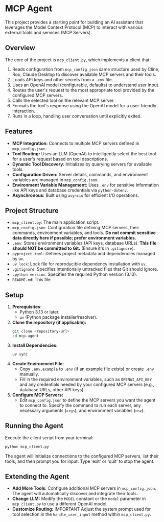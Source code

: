 # MCP Agent

This project provides a starting point for building an AI assistant that leverages the Model Context Protocol (MCP) to interact with various external tools and services (MCP Servers).

## Overview

The core of the project is `mcp_client.py`, which implements a client that:

1.  Reads configuration from `mcp_config.json` same structure used by Cline, Roo, Claude Desktop  to discover available MCP servers and their tools.
2.  Loads API keys and other secrets from a `.env` file.
3.  Uses an OpenAI model (configurable, defaults) to understand user input.
4.  Routes the user's request to the most appropriate tool provided by the configured MCP servers.
5.  Calls the selected tool on the relevant MCP server.
6.  Formats the tool's response using the OpenAI model for a user-friendly interaction.
7.  Runs in a loop, handling user conversation until explicitly exited.

## Features

*   **MCP Integration:** Connects to multiple MCP servers defined in `mcp_config.json`.
*   **Tool Routing:** Uses an LLM (OpenAI) to intelligently select the best tool for a user's request based on tool descriptions.
*   **Dynamic Tool Discovery:** Initializes by querying servers for available tools.
*   **Configuration Driven:** Server details, commands, and environment variables are managed in `mcp_config.json`.
*   **Environment Variable Management:** Uses `.env` for sensitive information like API keys and database credentials via `python-dotenv`.
*   **Asynchronous:** Built using `asyncio` for efficient I/O operations.

## Project Structure

*   `mcp_client.py`: The main application script.
*   `mcp_config.json`: Configuration file defining MCP servers, their commands, environment variables, and tools. **Do not commit sensitive data directly here if possible; prefer environment variables.**
*   `.env`: Stores environment variables (API keys, database URLs). **This file should NOT be committed to Git.** (Ensure it's in `.gitignore`).
*   `pyproject.toml`: Defines project metadata and dependencies managed by `uv`.
*   `uv.lock`: Lock file for reproducible dependency installation with `uv`.
*   `.gitignore`: Specifies intentionally untracked files that Git should ignore.
*   `.python-version`: Specifies the required Python version (3.13).
*   `README.md`: This file.

## Setup

1.  **Prerequisites:**
    *   Python 3.13 or later.
    *   `uv` (Python package installer/resolver).
2.  **Clone the repository (if applicable):**
    ```bash
    git clone <repository-url>
    cd mcp-agent
    ```
3.  **Install Dependencies:**
    ```bash
    uv sync
    ```
4.  **Create Environment File:**
    *   Copy `.env.example` to `.env` (if an example file exists) or create `.env` manually.
    *   Fill in the required environment variables, such as `OPENAI_API_KEY` and any credentials needed by your configured MCP servers (e.g., database URLs, other API keys).
5.  **Configure MCP Servers:**
    *   Edit `mcp_config.json` to define the MCP servers you want the agent to connect to. Specify the command to run each server, any necessary arguments (`args`), and environment variables (`env`).

## Running the Agent

Execute the client script from your terminal:

```bash
python mcp_client.py
```

The agent will initialize connections to the configured MCP servers, list their tools, and then prompt you for input. Type 'exit' or 'quit' to stop the agent.

## Extending the Agent

*   **Add More Tools:** Configure additional MCP servers in `mcp_config.json`. The agent will automatically discover and integrate their tools.
*   **Change LLM:** Modify the `MODEL` constant or the `model` parameter in `mcp_client.py` to use a different OpenAI model.
*   **Customize Routing:** IMPORTANT Adjust the system prompt used for tool selection in the `handle_user_input` method within `mcp_client.py`.